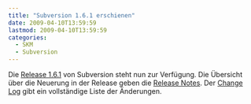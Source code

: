 ```yaml
---
title: "Subversion 1.6.1 erschienen"
date: 2009-04-10T13:59:59
lastmod: 2009-04-10T13:59:59
categories:
  - SKM
  - Subversion
---
```

Die <a href="http://subversion.tigris.org/servlets/NewsItemView?newsItemID=2270">Release 1.6.1</a> von Subversion steht nun zur Verfügung. Die Übersicht über die Neuerung in der Release geben die <a href="http://subversion.tigris.org/svn_1.6_releasenotes.html">Release Notes</a>. Der <a href="http://svn.collab.net/repos/svn/tags/1.6.1/CHANGES">Change Log</a> gibt ein vollständige Liste der Änderungen.
